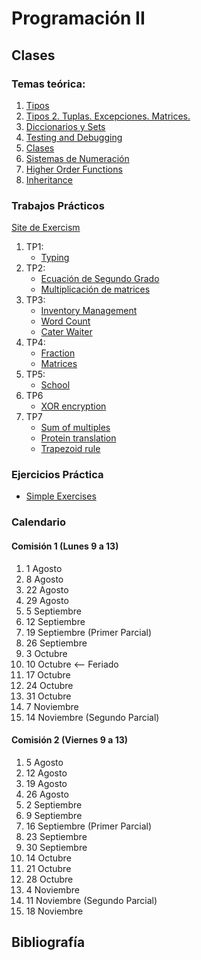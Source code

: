 # Programación II

## Clases

### Temas teórica:
1. [Tipos](classes/Class-01.slides.html)
2. [Tipos 2. Tuplas. Excepciones. Matrices.](classes/Class-02.slides.html)
3. [Diccionarios y Sets](classes/Class-03.slides.html)
4. [Testing and Debugging](classes/Class-04.slides.html)
5. [Clases](classes/Class-05.slides.html)
6. [Sistemas de Numeración](classes/Class-06.slides.html)
7. [Higher Order Functions](classes/Class-07.slides.html)
8. [Inheritance](classes/Class-08.slides.html)

### Trabajos Prácticos

[Site de Exercism](http://facultaddeingenieria.duckdns.org:3020/tracks/exercism-prog2-track)

1. TP1:
   - [Typing](http://facultaddeingenieria.duckdns.org:3020/tracks/exercism-prog2-track/exercises/trying-types)
2. TP2:
   - [Ecuación de Segundo Grado](http://facultaddeingenieria.duckdns.org:3020/tracks/exercism-prog2-track/exercises/tp-1-quadratic-equation)
   - [Multiplicación de matrices](http://facultaddeingenieria.duckdns.org:3020/tracks/exercism-prog2-track/exercises/tp-1-matrix)
3. TP3:
   - [Inventory Management](http://facultaddeingenieria.duckdns.org:3020/tracks/exercism-prog2-track/exercises/tp-3-inventory-management)
   - [Word Count](http://facultaddeingenieria.duckdns.org:3020/tracks/exercism-prog2-track/exercises/tp-3-word-count)
   - [Cater Waiter](http://facultaddeingenieria.duckdns.org:3020/tracks/exercism-prog2-track/exercises/tp-3-cater-waiter)
4. TP4:
   - [Fraction](http://facultaddeingenieria.duckdns.org:3020/tracks/exercism-prog2-track/exercises/tp-4-fraction)  
   - [Matrices](http://facultaddeingenieria.duckdns.org:3020/tracks/exercism-prog2-track/exercises/tp-2-matrix-and-exceptions)
5. TP5:
   - [School](http://facultaddeingenieria.duckdns.org:3020/tracks/exercism-prog2-track/exercises/school) 
6. TP6
   - [XOR encryption](http://facultaddeingenieria.duckdns.org:3020/tracks/exercism-prog2-track/exercises/tp-6-xor) 
7. TP7
   - [Sum of multiples](http://facultaddeingenieria.duckdns.org:3020/tracks/exercism-prog2-track/exercises/tp-7-sum-of-multiples) 
   - [Protein translation](http://facultaddeingenieria.duckdns.org:3020/tracks/exercism-prog2-track/exercises/tp-7-protein-translation) 
   - [Trapezoid rule](http://facultaddeingenieria.duckdns.org:3020/tracks/exercism-prog2-track/exercises/tp-7-trapezoid-rule) 

### Ejercicios Práctica

- [Simple Exercises](exercises/simple_exercises.md)   
	

### Calendario
#### Comisión 1 (Lunes 9 a 13)

1. 1 Agosto
2. 8 Agosto
3. 22 Agosto 
4. 29 Agosto 
5. 5 Septiembre 
6. 12 Septiembre 
7. 19 Septiembre (Primer Parcial)
8. 26 Septiembre 
9. 3 Octubre 
10. 10 Octubre <-- Feriado
11. 17 Octubre 
12. 24 Octubre
13. 31 Octubre 
14. 7 Noviembre
15. 14 Noviembre (Segundo Parcial)

#### Comisión 2 (Viernes 9 a 13)

1. 5 Agosto
2. 12 Agosto
3. 19 Agosto
4. 26 Agosto
5. 2 Septiembre
6. 9 Septiembre
7. 16 Septiembre  (Primer Parcial) 
8. 23 Septiembre
9. 30 Septiembre
10. 14 Octubre
11. 21 Octubre
12. 28 Octubre
13. 4 Noviembre 
14. 11 Noviembre (Segundo Parcial) 
15. 18 Noviembre 


## Bibliografía



